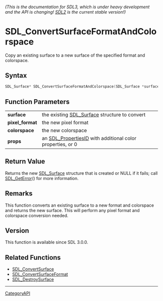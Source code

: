 ###### (This is the documentation for SDL3, which is under heavy development and the API is changing! [SDL2](https://wiki.libsdl.org/SDL2/) is the current stable version!)
# SDL_ConvertSurfaceFormatAndColorspace

Copy an existing surface to a new surface of the specified format and colorspace.

## Syntax

```c
SDL_Surface* SDL_ConvertSurfaceFormatAndColorspace(SDL_Surface *surface, SDL_PixelFormatEnum pixel_format, SDL_Colorspace colorspace, SDL_PropertiesID props);

```

## Function Parameters

|                      |                                                                                |
| -------------------- | ------------------------------------------------------------------------------ |
| **surface**          | the existing [SDL_Surface](SDL_Surface) structure to convert                   |
| **pixel_format**     | the new pixel format                                                           |
| **colorspace**       | the new colorspace                                                             |
| **props**            | an [SDL_PropertiesID](SDL_PropertiesID) with additional color properties, or 0 |

## Return Value

Returns the new [SDL_Surface](SDL_Surface) structure that is created or
NULL if it fails; call [SDL_GetError](SDL_GetError)() for more information.

## Remarks

This function converts an existing surface to a new format and colorspace
and returns the new surface. This will perform any pixel format and
colorspace conversion needed.

## Version

This function is available since SDL 3.0.0.

## Related Functions

* [SDL_ConvertSurface](SDL_ConvertSurface)
* [SDL_ConvertSurfaceFormat](SDL_ConvertSurfaceFormat)
* [SDL_DestroySurface](SDL_DestroySurface)

----
[CategoryAPI](CategoryAPI)

